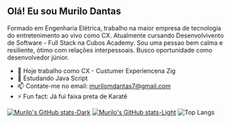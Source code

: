 ## Olá! Eu sou Murilo Dantas

Formado em Engenharia Elétrica, trabalho na maior empresa de tecnologia do entretenimento ao vivo como CX. Atualmente cursando Desenvolvivento de Software - Full Stack na Cubos Academy. Sou uma pessao bem calma e resiliente, ótimo com relações interpessoais. Busco oportunidade como desenvolvedor júnior.

- 🔭 Hoje trabalho como CX - Custumer Experiencena Zig
- 🌱 Estudando Java Script
- 📫 Contate-me no email: murilomdantas7@gmail.com
- ⚡ Fun fact: Já fui faixa preta de Karatê


[![Murilo's GitHub stats-Dark](https://github-readme-stats.vercel.app/api?username=murilo-dantas&show_icons=true&theme=dark#gh-dark-mode-only)](https://github.com/murilo-dantas/github-readme-stats#gh-dark-mode-only)
[![Murilo's GitHub stats-Light](https://github-readme-stats.vercel.app/api?username=murilo-dantas&show_icons=true&theme=default#gh-light-mode-only)](https://github.com/murilo-dantas/github-readme-stats#gh-light-mode-only)
![Top Langs](https://github-readme-stats.vercel.app/api/top-langs/?username=murilo-dantas&hide_progress=true)

